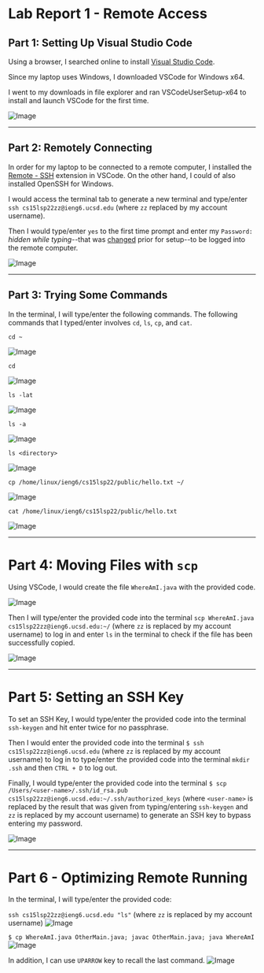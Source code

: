 # Lab Report 1 - Remote Access
## Part 1: Setting Up Visual Studio Code
Using a browser, I searched online to install [Visual Studio Code](https://code.visualstudio.com/).

Since my laptop uses Windows, I downloaded VSCode for Windows x64.

I went to my downloads in file explorer and ran VSCodeUserSetup-x64 to install and launch VSCode for the first time.

![Image](https://raw.githubusercontent.com/JSN3/cse15l-lab-reports/main/Lab%201%20-%20Part%201.png)
***
## Part 2: Remotely Connecting
In order for my laptop to be connected to a remote computer, I installed the [Remote - SSH](https://marketplace.visualstudio.com/items?itemName=ms-vscode-remote.remote-ssh) extension in VSCode. On the other hand, I could of also installed OpenSSH for Windows.

I would access the terminal tab to generate a new terminal and type/enter `ssh cs15lsp22zz@ieng6.ucsd.edu` (where `zz` replaced by my account username).

Then I would type/enter `yes` to the first time prompt and enter my `Password:` _hidden while typing_--that was [changed](https://sdacs.ucsd.edu/~icc/index.php) prior for setup--to be logged into the remote computer.

![Image](https://raw.githubusercontent.com/JSN3/cse15l-lab-reports/main/Lab%201%20-%20Part%203.png)
***
## Part 3: Trying Some Commands
In the terminal, I will type/enter the following commands.
The following commands that I typed/enter involves `cd`, `ls`, `cp`, and `cat`.

`cd ~`

![Image](https://raw.githubusercontent.com/JSN3/cse15l-lab-reports/main/Lab%201%20-%20Part%204a.png)

`cd`

![Image](https://raw.githubusercontent.com/JSN3/cse15l-lab-reports/main/Lab%201%20-%20Part%204b.png)

`ls -lat`

![Image](https://raw.githubusercontent.com/JSN3/cse15l-lab-reports/main/Lab%201%20-%20Part%204c.png)

`ls -a`

![Image](https://raw.githubusercontent.com/JSN3/cse15l-lab-reports/main/Lab%201%20-%20Part%204d.png)

`ls <directory>`

![Image](https://raw.githubusercontent.com/JSN3/cse15l-lab-reports/main/Lab%201%20-%20Part%204e.png)

`cp /home/linux/ieng6/cs15lsp22/public/hello.txt ~/`

![Image](https://raw.githubusercontent.com/JSN3/cse15l-lab-reports/main/Lab%201%20-%20Part%204f.png)

`cat /home/linux/ieng6/cs15lsp22/public/hello.txt`

![Image](https://raw.githubusercontent.com/JSN3/cse15l-lab-reports/main/Lab%201%20-%20Part4g.png)
***
# Part 4: Moving Files with `scp`
Using VSCode, I would create the file `WhereAmI.java` with the provided code.

![Image](https://raw.githubusercontent.com/JSN3/cse15l-lab-reports/main/Lab%201%20-%20Part%205a.png)

Then I will type/enter the provided code into the terminal `scp WhereAmI.java cs15lsp22zz@ieng6.ucsd.edu:~/` (where `zz` is replaced by my account username) to log in and enter `ls` in the terminal to check if the file has been successfully copied.

![Image](https://raw.githubusercontent.com/JSN3/cse15l-lab-reports/main/Lab%201%20-%20Part%205b.png)
***
# Part 5: Setting an SSH Key
To set an SSH Key, I would type/enter the provided code into the terminal `ssh-keygen` and hit enter twice for no passphrase.

Then I would enter the provided code into the terminal `$ ssh cs15lsp22zz@ieng6.ucsd.edu` (where `zz` is replaced by my account username) to log in to type/enter the provided code into the terminal `mkdir .ssh` and then `CTRL + D` to log out.

Finally, I would type/enter the provided code into the terminal `$ scp /Users/<user-name>/.ssh/id_rsa.pub cs15lsp22zz@ieng6.ucsd.edu:~/.ssh/authorized_keys` (where `<user-name>` is replaced by the result that was given from typing/entering `ssh-keygen` and `zz` is replaced by my account username) to generate an SSH key to bypass entering my password.

![Image](https://raw.githubusercontent.com/JSN3/cse15l-lab-reports/main/Lab%201%20-%20Part%206.png)
***
# Part 6 - Optimizing Remote Running
In the terminal, I will type/enter the provided code:

`ssh cs15lsp22zz@ieng6.ucsd.edu "ls"` (where `zz` is replaced by my account username)
![Image](https://raw.githubusercontent.com/JSN3/cse15l-lab-reports/main/Lab%201%20-%20Part%207a.png)

`$ cp WhereAmI.java OtherMain.java; javac OtherMain.java; java WhereAmI`
![Image](https://raw.githubusercontent.com/JSN3/cse15l-lab-reports/main/Lab%201%20-%20Part%207b.png)

In addition, I can use `UPARROW` key to recall the last command.
![Image](https://raw.githubusercontent.com/JSN3/cse15l-lab-reports/main/Lab%201%20-%20Part%207c.png)
